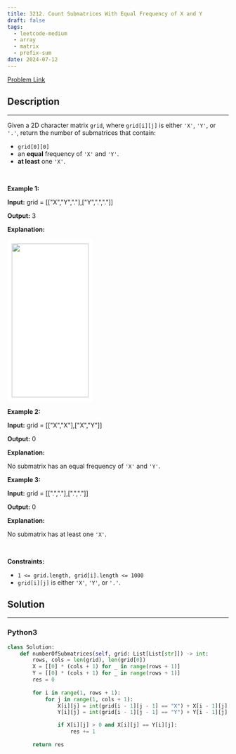 ```yaml
---
title: 3212. Count Submatrices With Equal Frequency of X and Y
draft: false
tags: 
  - leetcode-medium
  - array
  - matrix
  - prefix-sum
date: 2024-07-12
---
```


[Problem Link](https://leetcode.com/problems/count-submatrices-with-equal-frequency-of-x-and-y/)

## Description

---
<p>Given a 2D character matrix <code>grid</code>, where <code>grid[i][j]</code> is either <code>&#39;X&#39;</code>, <code>&#39;Y&#39;</code>, or <code>&#39;.&#39;</code>, return the number of <span data-keyword="submatrix">submatrices</span> that contain:</p>

<ul>
	<li><code>grid[0][0]</code></li>
	<li>an <strong>equal</strong> frequency of <code>&#39;X&#39;</code> and <code>&#39;Y&#39;</code>.</li>
	<li><strong>at least</strong> one <code>&#39;X&#39;</code>.</li>
</ul>

<p>&nbsp;</p>
<p><strong class="example">Example 1:</strong></p>

<div class="example-block">
<p><strong>Input:</strong> <span class="example-io">grid = [[&quot;X&quot;,&quot;Y&quot;,&quot;.&quot;],[&quot;Y&quot;,&quot;.&quot;,&quot;.&quot;]]</span></p>

<p><strong>Output:</strong> <span class="example-io">3</span></p>

<p><strong>Explanation:</strong></p>

<p><strong><img alt="" src="https://assets.leetcode.com/uploads/2024/06/07/examplems.png" style="padding: 10px; background: rgb(255, 255, 255); border-radius: 0.5rem; width: 175px; height: 350px;" /></strong></p>
</div>

<p><strong class="example">Example 2:</strong></p>

<div class="example-block">
<p><strong>Input:</strong> <span class="example-io">grid = [[&quot;X&quot;,&quot;X&quot;],[&quot;X&quot;,&quot;Y&quot;]]</span></p>

<p><strong>Output:</strong> <span class="example-io">0</span></p>

<p><strong>Explanation:</strong></p>

<p>No submatrix has an equal frequency of <code>&#39;X&#39;</code> and <code>&#39;Y&#39;</code>.</p>
</div>

<p><strong class="example">Example 3:</strong></p>

<div class="example-block">
<p><strong>Input:</strong> <span class="example-io">grid = [[&quot;.&quot;,&quot;.&quot;],[&quot;.&quot;,&quot;.&quot;]]</span></p>

<p><strong>Output:</strong> <span class="example-io">0</span></p>

<p><strong>Explanation:</strong></p>

<p>No submatrix has at least one <code>&#39;X&#39;</code>.</p>
</div>

<p>&nbsp;</p>
<p><strong>Constraints:</strong></p>

<ul>
	<li><code>1 &lt;= grid.length, grid[i].length &lt;= 1000</code></li>
	<li><code>grid[i][j]</code> is either <code>&#39;X&#39;</code>, <code>&#39;Y&#39;</code>, or <code>&#39;.&#39;</code>.</li>
</ul>


## Solution

---
### Python3
``` py title='count-submatrices-with-equal-frequency-of-x-and-y'
class Solution:
    def numberOfSubmatrices(self, grid: List[List[str]]) -> int:
        rows, cols = len(grid), len(grid[0])
        X = [[0] * (cols + 1) for _ in range(rows + 1)]
        Y = [[0] * (cols + 1) for _ in range(rows + 1)]
        res = 0
        
        for i in range(1, rows + 1):
            for j in range(1, cols + 1):
                X[i][j] = int(grid[i - 1][j - 1] == "X") + X[i - 1][j] + X[i][j - 1] - X[i - 1][j - 1]
                Y[i][j] = int(grid[i - 1][j - 1] == "Y") + Y[i - 1][j] + Y[i][j - 1] - Y[i - 1][j - 1]

                if X[i][j] > 0 and X[i][j] == Y[i][j]:
                    res += 1
        
        return res
```

